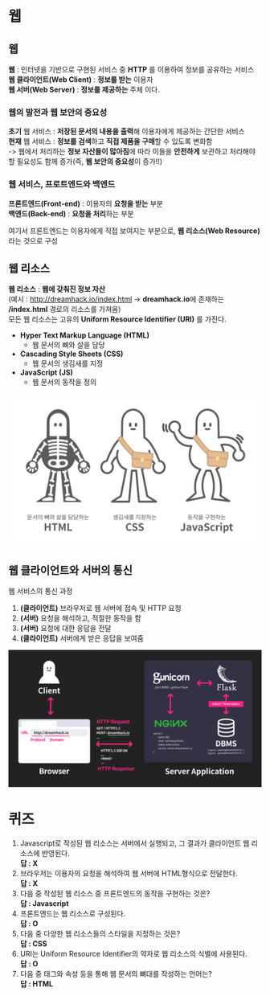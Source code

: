 # 웹  
## 웹  
**웹** : 인터넷을 기반으로 구현된 서비스 중 **HTTP** 를 이용하여 정보를 공유하는 서비스  
**웹 클라이언트(Web Client)** : **정보를 받는** 이용자  
**웹 서버(Web Server)** : **정보를 제공하는** 주체 이다.  

### 웹의 발전과 웹 보안의 중요성  
**초기** 웹 서비스 : **저장된 문서의 내용을 출력**해 이용자에게 제공하는 간단한 서비스  
**현재** 웹 서비스 : **정보를 검색**하고 **직접 제품을 구매**할 수 있도록 변화함  
-> 웹에서 처리하는 **정보 자산들이 많아짐**에 따라 이들을 **안전하게** 보관하고 처리해야 할 필요성도 함께 증가(즉, **웹 보안의 중요성**이 증가!!)  
  
### 웹 서비스, 프로트엔드와 백엔드  
**프론트엔드(Front-end)** : 이용자의 **요청을 받는** 부분  
**백엔드(Back-end)** : **요청을 처리**하는 부분  

여기서 프론트엔드는 이용자에게 직접 보여지는 부분으로, **웹 리소스(Web Resource)** 라는 것으로 구성  

## 웹 리소스  
**웹 리소스** : **웹에 갖춰진 정보 자산**  
(예시 : http://dreamhack.io/index.html -> **dreamhack.io**에 존재하는 **/index.html** 경로의 리소스를 가져옴)  
모든 웹 리소스는 고유의 **Uniform Resource Identifier (URI)** 를 가진다.  
- **Hyper Text Markup Language (HTML)**
  - 웹 문서의 뼈와 살을 담당
- **Cascading Style Sheets (CSS)**
  - 웹 문서의 생김새를 지정  
- **JavaScript (JS)**
  - 웹 문서의 동작을 정의  

<img src="1.png">  

## 웹 클라이언트와 서버의 통신  
웹 서비스의 통신 과정  
1. **(클라이언트)** 브라우저로 웹 서버에 접속 및 HTTP 요청
2. **(서버)** 요청을 해석하고, 적절한 동작을 함
3. **(서버)** 요청에 대한 응답을 전달
4. **(클라이언트)** 서버에게 받은 응답을 보여줌  

<img src="2.png">  

# 퀴즈  
1. Javascript로 작성된 웹 리소스는 서버에서 실행되고, 그 결과가 클라이언트 웹 리소스에 반영된다.  
**답 : X**
2. 브라우저는 이용자의 요청을 해석하여 웹 서버에 HTML형식으로 전달한다.  
**답 : X**
3. 다음 중 작성된 웹 리소스 중 프론트엔드의 동작을 구현하는 것은?  
**답 : Javascript**
4. 프론트엔드는 웹 리소스로 구성된다.  
**답 : O**
5. 다음 중 다양한 웹 리소스들의 스타일을 지정하는 것은?  
**답 : CSS**
6. URI는 Uniform Resource Identifier의 약자로 웹 리소스의 식별에 사용된다.  
**답 : O**
7. 다음 중 태그와 속성 등을 통해 웹 문서의 뼈대를 작성하는 언어는?  
**답 : HTML**
